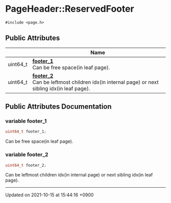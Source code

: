 

# PageHeader::ReservedFooter






`#include <page.h>`

## Public Attributes

|                | Name           |
| -------------- | -------------- |
| uint64_t | **[footer_1](/Classes/PageHeader_1_1ReservedFooter#variable-footer_1)** <br>Can be free space(in leaf page).  |
| uint64_t | **[footer_2](/Classes/PageHeader_1_1ReservedFooter#variable-footer_2)** <br>Can be leftmost children idx(in internal page) or next sibling idx(in leaf page).  |

## Public Attributes Documentation

### variable footer_1

```cpp
uint64_t footer_1;
```

Can be free space(in leaf page). 

### variable footer_2

```cpp
uint64_t footer_2;
```

Can be leftmost children idx(in internal page) or next sibling idx(in leaf page). 

-------------------------------

Updated on 2021-10-15 at 15:44:16 +0900